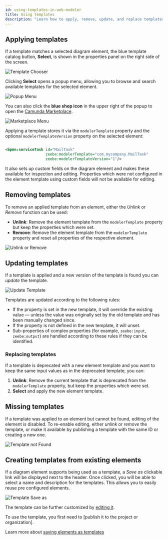 ```yaml
---
id: using-templates-in-web-modeler
title: Using templates
description: "Learn how to apply, remove, update, and replace templates."
---
```


## Applying templates

If a template matches a selected diagram element, the blue template catalog button, **Select**, is shown in the properties panel on the right side of the screen.

![Template Chooser](./img/chooser.png)

Clicking **Select** opens a popup menu, allowing you to browse and search available templates for the
selected element.

![Popup Menu](./img/modal.png)

You can also click the **blue shop icon** in the upper right of the popup to open the [Camunda Marketplace](/components/modeler/web-modeler/camunda-marketplace.md).

![Marketplace Menu](./img/marketplace.png)

Applying a template stores it via the `modelerTemplate` property and the optional `modelerTemplateVersion` property
on the selected element:

```xml

<bpmn:serviceTask id="MailTask"
                  zeebe:modelerTemplate="com.mycompany.MailTask"
                  zeebe:modelerTemplateVersion="1"/>
```

It also sets up custom fields on the diagram element and makes these available for inspection and editing.
Properties which were not configured in the element template using custom fields will not be available for editing.

## Removing templates

To remove an applied template from an element, either the _Unlink_ or _Remove_ function can be used:

- **Unlink**: Remove the element template from the `modelerTemplate` property but keep the properties which were set.
- **Remove**: Remove the element template from the `modelerTemplate` property and reset all properties of the respective element.

![Unlink or Remove](./img/unlink-remove.png)

## Updating templates

If a template is applied and a new version of the template is found you can _update_ the template.

![Update Template](./img/update-template.png)

Templates are updated according to the following rules:

- If the property is set in the new template, it will override the existing value — unless the value was originally set by the old template and has been manually changed since.
- If the property is not defined in the new template, it will unset.
- Sub-properties of complex properties (for example, `zeebe:input`, `zeebe:output`) are handled
  according to these rules if they can be identified.

### Replacing templates

If a template is deprecated with a new element template and you want to keep the same input values as in the
deprecated template, you can:

1. **Unlink**: Remove the current template that is deprecated from the `modelerTemplate` property, but keep the properties
   which
   were set.
2. **Select** and apply the new element template.

## Missing templates

If a template was applied to an element but cannot be found, editing of the element is disabled. To re-enable editing, either _unlink_ or _remove_ the template, or make it available by publishing a template with the same ID or creating a new one.

![Template not Found](./img/template-not-found.png)

## Creating templates from existing elements

If a diagram element supports being used as a template, a _Save as_ clickable link will be displayed next to the header. Once clicked, you will be able to select a name and description for the templates. This allows you to easily reuse pre configured elements.

![Template Save as](./img/save-as.png)

The template can be further customized by [editing it](/components/connectors/manage-connector-templates.md).

To use the template, you first need to [publish it to the project or organization].

Learn more about [saving elements as templates](./save-as-element-templates.md)
